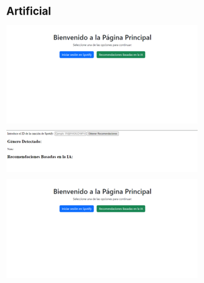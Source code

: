 # Artificial



![](https://github.com/Capi2023/Artificial/blob/main/imagens/Captura%20de%20pantalla%202024-10-03%20125221.png)

![](https://github.com/Capi2023/Artificial/blob/main/imagens/Captura%20de%20pantalla%202024-10-03%20125233.png)

![](https://github.com/Capi2023/Artificial/blob/main/imagens/Captura%20de%20pantalla%202024-10-03%20125221.png)
